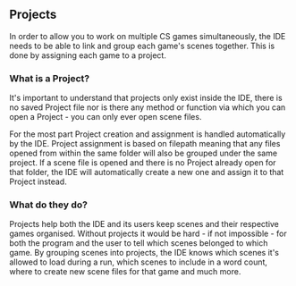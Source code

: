 ## Projects

In order to allow you to work on multiple CS games simultaneously, the IDE needs to be able to link and group each game's scenes together.
This is done by assigning each game to a project.

### What is a Project?

It's important to understand that projects only exist inside the IDE, there is no saved Project file nor is there any
method or function via which you can open a Project - you can only ever open scene files.

For the most part Project creation and assignment is handled automatically by the IDE.
Project assignment is based on filepath meaning that any files opened from within the same folder
will also be grouped under the same project. If a scene file is opened and there is no Project 
already open for that folder, the IDE will automatically create a new one and assign it to that Project instead.

### What do they do?

Projects help both the IDE and its users keep scenes and their respective games organised.
Without projects it would be hard - if not impossible - for both the program and the user to
tell which scenes belonged to which game. By grouping scenes into projects, the IDE knows
which scenes it's allowed to load during a run, which scenes to include in a word count, where to create new scene files for that game and much more.

